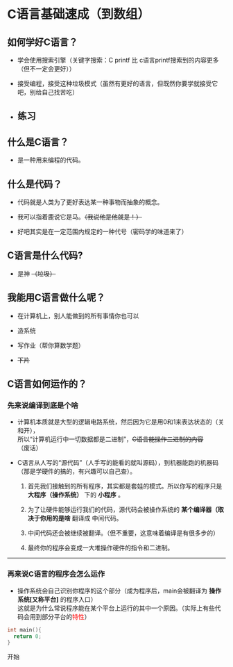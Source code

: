 # C语言基础速成（到数组）

## 如何学好C语言？
* 学会使用搜索引擎（关键字搜索：C printf 比 c语言printf搜索到的内容更多（但不一定会更好））

* 接受编程，接受这种垃圾模式（虽然有更好的语言，但既然你要学就接受它吧，别给自己找苦吃）
* ## 练习

## 什么是C语言？
* 是一种用来编程的代码。

## 什么是代码？
* 代码就是人类为了更好表达某一种事物而抽象的概念。

* 我可以指着鹿说它是马。~~（我说他是他就是！）~~

* 好吧其实是在一定范围内规定的一种代号（密码学的味道来了）

## C语言是什么代码?
* 是神 ~~（垃圾）~~

## 我能用C语言做什么呢？
* 在计算机上，别人能做到的所有事情你也可以

* 造系统

* 写作业（帮你算数学题）

* ~~下片~~

## C语言如何运作的？

### 先来说编译到底是个啥

* 计算机本质就是大型的逻辑电路系统，然后因为它是用0和1来表达状态的（关和开），<br>所以“计算机运行中一切数据都是二进制”，~~C语言能操作二进制的内容~~（废话）

* C语言从人写的“源代码”（人手写的能看的就叫源码），到机器能跑的机器码（那是学硬件的搞的，有兴趣可以自己查）。

  1. 首先我们接触到的所有程序，其实都是套娃的模式。所以你写的程序只是 __大程序（操作系统）__ 下的 __小程序__ 。
  
  2. 为了让硬件能够运行我们的代码，源代码会被操作系统的 __某个编译器（取决于你用的是啥__ 翻译成 中间代码。
  
  3. 中间代码还会被继续被翻译。（但不重要，这意味着编译是有很多步的）
  
  4. 最终你的程序会变成一大堆操作硬件的指令和二进制。
  
----

### 再来说C语言的程序会怎么运作
* 操作系统会自己识别你程序的这个部分（成为程序后，main会被翻译为 __操作系统\[又称平台\]__ 的程序入口）<br>
  这就是为什么常说程序能在某个平台上运行的其中一个原因。（实际上有些代码会用到部分平台的<span style="color:red">特性</span>）
```C
int main(){
  return 0;
}
``` 
开始
